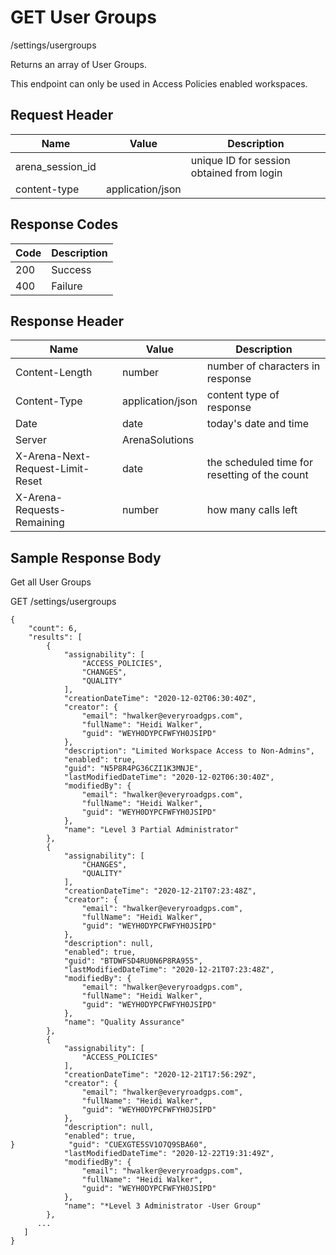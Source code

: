 # GET User Groups


/settings/usergroups

Returns an array of   User Groups.

This endpoint can only be used in Access Policies enabled workspaces.

## Request Header

| Name | Value | Description |
|  --- |  --- |  --- | 
| arena_session_id |   | unique ID for session obtained from login |
| content\-type | application/json |   |

## Response Codes

| Code | Description |
|  --- |  --- | 
| 200 | Success |
| 400 | Failure |

## Response Header

| Name | Value | Description |
|  --- |  --- |  --- | 
| Content\-Length | number | number of characters in response |
| Content\-Type | application/json | content type of response |
| Date | date | today's date and time |
| Server | ArenaSolutions |   |
| X\-Arena\-Next\-Request\-Limit\-Reset  | date | the scheduled time for resetting of the count |
| X\-Arena\-Requests\-Remaining  | number | how many calls left |

## Sample Response Body
Get all User Groups



GET /settings/usergroups

```
{
    "count": 6,
    "results": [
        {
            "assignability": [
                "ACCESS_POLICIES",
                "CHANGES",
                "QUALITY"
            ],
            "creationDateTime": "2020-12-02T06:30:40Z",
            "creator": {
                "email": "hwalker@everyroadgps.com",
                "fullName": "Heidi Walker",
                "guid": "WEYH0DYPCFWFYH0JSIPD"
            },
            "description": "Limited Workspace Access to Non-Admins",
            "enabled": true,
            "guid": "N5P8R4PG36CZI1K3MNJE",
            "lastModifiedDateTime": "2020-12-02T06:30:40Z",
            "modifiedBy": {
                "email": "hwalker@everyroadgps.com",
                "fullName": "Heidi Walker",
                "guid": "WEYH0DYPCFWFYH0JSIPD"
            },
            "name": "Level 3 Partial Administrator"
        },
        {
            "assignability": [
                "CHANGES",
                "QUALITY"
            ],
            "creationDateTime": "2020-12-21T07:23:48Z",
            "creator": {
                "email": "hwalker@everyroadgps.com",
                "fullName": "Heidi Walker",
                "guid": "WEYH0DYPCFWFYH0JSIPD"
            },
            "description": null,
            "enabled": true,
            "guid": "BTDWFSD4RU0N6P8RA955",
            "lastModifiedDateTime": "2020-12-21T07:23:48Z",
            "modifiedBy": {
                "email": "hwalker@everyroadgps.com",
                "fullName": "Heidi Walker",
                "guid": "WEYH0DYPCFWFYH0JSIPD"
            },
            "name": "Quality Assurance"
        },
        {
            "assignability": [
                "ACCESS_POLICIES"
            ],
            "creationDateTime": "2020-12-21T17:56:29Z",
            "creator": {
                "email": "hwalker@everyroadgps.com",
                "fullName": "Heidi Walker",
                "guid": "WEYH0DYPCFWFYH0JSIPD"
            },
            "description": null,
            "enabled": true,
}            "guid": "CUEXGTE5SV1O7Q9SBA60",
            "lastModifiedDateTime": "2020-12-22T19:31:49Z",
            "modifiedBy": {
                "email": "hwalker@everyroadgps.com",
                "fullName": "Heidi Walker",
                "guid": "WEYH0DYPCFWFYH0JSIPD"
            },
            "name": "*Level 3 Administrator -User Group"
        },
      ...
   ]
}

```
